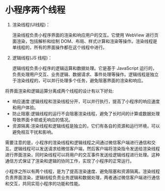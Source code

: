 # 小程序两个线程

1. 渲染线程(UI线程)：

   渲染线程负责小程序界面的渲染和响应用户的交互。它使用 WebView 进行页面渲染，包括解析和绘制 DOM、布局、样式计算和渲染等操作。渲染线程是单线程的，所有的界面操作都在这个线程中进行。
   
2. 逻辑线程(JS 线程)：
   
   逻辑线程负责小程序的逻辑运算和数据处理。它是基于 JavaScript 运行的，负责处理用户交互、业务逻辑、数据请求、事件处理等操作。逻辑线程是独立于渲染线程的，可以并行处理多个任务，避免阻塞界面的渲染和响应。

将界面渲染和逻辑运算分离成两个线程的设计有以下好处:
- 响应速度:逻辑线程和渲染线程分开，可以并行执行，提高了小程序的响应速度和用户体验。
- 防止阻塞:逻辑线程的运行不会阻塞渲染线程，避免了长时间的计算或数据处理导致界面卡顿或无响应的情况。
- 资源隔离:渲染线程和逻辑线程是独立的，它们有各自的资源和运行环境，可以避免相互干扰和影响。

需要注意的是，小程序的渲染线程和逻辑线程之间通过微信客户端进行通信和交互。逻辑线程可以发送请求给微信客户端，然后客户端将渲染指令发送给渲染线程进行界面渲染，同时染线程可以将用户的交互事件发送给逻辑线程进行处理。这种通信方式保证了渲染和逻辑的协同工作，实现了小程序的正常运行。

小程序之所以有两个线程，是为了提高渲染速度、避免阻塞和资源隔离。渲染线程负责界面渲染，逻辑线程负责业务逻辑和数据处理，两者通过微信客户端进行通信和交互，共同实现小程序的功能和性能。